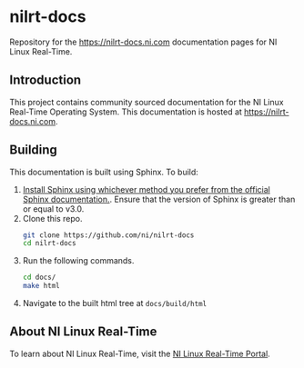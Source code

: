 # nilrt-docs
Repository for the https://nilrt-docs.ni.com documentation pages for NI Linux Real-Time.

## Introduction
This project contains community sourced documentation for the NI Linux Real-Time Operating System. This documentation is hosted at https://nilrt-docs.ni.com.

## Building
This documentation is built using Sphinx. To build:

1. [Install Sphinx using whichever method you prefer from the official Sphinx documentation.](https://www.sphinx-doc.org/en/master/usage/installation.html). Ensure that the version of Sphinx is greater than or equal to v3.0.
2. Clone this repo.
   ``` bash
   git clone https://github.com/ni/nilrt-docs
   cd nilrt-docs
   ```
3. Run the following commands.
   ``` bash
   cd docs/
   make html
   ```
4. Navigate to the built html tree at `docs/build/html`

## About NI Linux Real-Time
To learn about NI Linux Real-Time, visit the [NI Linux Real-Time Portal](http://www.ni.com/white-paper/14627/en/).
